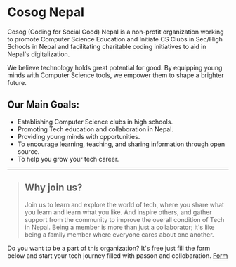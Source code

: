 # Cosog Nepal
Cosog (Coding for Social Good) Nepal is a non-profit organization working to promote Computer Science Education and Initiate CS Clubs in Sec/High Schools in Nepal and facilitating charitable coding initiatives to aid in Nepal's digitalization.

We believe technology holds great potential for good. By equipping young minds with Computer Science tools, we empower them to shape a brighter future.

## Our Main Goals:
- Establishing Computer Science clubs in high schools.
- Promoting Tech education and collaboration in Nepal.
- Providing young minds with opportunities.
- To encourage learning, teaching, and sharing information through open source.
- To help you grow your tech career.
  
<hr />

> ## Why join us?
> Join us to learn and explore the world of tech, where you share what you learn and learn what you like. And inspire others, and gather support from the community to improve the overall condition of Tech in Nepal. Being a member is more than just a collaborator; it's like being a family member where everyone cares about one another.

Do you want to be a part of this organization? It's free just fill the form below and start your tech journey filled with passon and collobaration.
[Form](https://docs.google.com/forms/d/e/1FAIpQLScnfnp9w6Y4YNwbMGHj-A23ztDUGe0nN-aBS3tfctAQWAfgfg/viewform)
